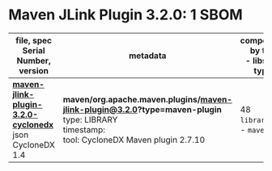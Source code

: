 Maven JLink Plugin 3.2.0: 1 SBOM
=======

| file, spec<br>Serial Number, version| metadata | components<br>by type<br>- libs purl types |
| ----------------------------------- | -------- | ------------------------------------------ |
| **[maven-jlink-plugin-3.2.0-cyclonedx](maven/org.apache.maven.plugins/maven-jlink-plugin/3.2.0/maven-jlink-plugin-3.2.0-cyclonedx.json)**<br>json CycloneDX 1.4 | **maven/org.apache.maven.plugins/maven-jlink-plugin@3.2.0?type=maven-plugin**<br>type: LIBRARY<br>timestamp: <br>tool: CycloneDX Maven plugin 2.7.10 | 48<br>`library`: 48 <br>- `maven`: 48  |
